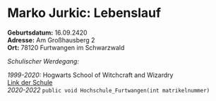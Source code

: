 # Marko Jurkic: Lebenslauf

**Geburtsdatum:**	 16.09.2420  
**Adresse:**		 Am Großhausberg 2  
**Ort:**			 78120 Furtwangen im Schwarzwald  

*Schulischer Werdegang:*  

*1999-2020:*	      Hogwarts School of Witchcraft and Wizardry  
					  [Link der Schule](https://harrypotter.fandom.com/wiki/Hogwarts_School_of_Witchcraft_and_Wizardry "Hogwarts School")  
*2020-2022*			  `public void Hochschule_Furtwangen(int matrikelnummer)`
					  
					  
